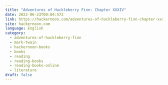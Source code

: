 ```yaml
---
title: "Adventures of Huckleberry Finn: Chapter XXXIV"
date: 2022-06-23T00:04:57Z
link: https://hackernoon.com/adventures-of-huckleberry-finn-chapter-xxxiv?source=rss&utm_medium=RSS&utm_source=news.12bit.vn
site: hackernoon.com
language: English
category:
  - adventures-of-huckleberry-finn
  - mark-twain
  - hackernoon-books
  - books
  - reading
  - reading-books
  - reading-books-online
  - literature
draft: false
---
```

